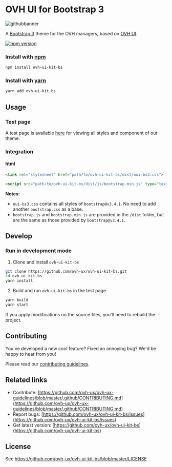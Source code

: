# OVH UI for Bootstrap 3

![githubbanner](https://user-images.githubusercontent.com/3379410/27423240-3f944bc4-5731-11e7-87bb-3ff603aff8a7.png)

A [Bootstrap 3](https://github.com/twbs/bootstrap) theme for the OVH managers, based on [OVH UI](https://github.com/ovh-ux/ovh-ui-kit).

[![npm version](https://badgen.net/npm/v/ovh-ui-kit-bs)](https://www.npmjs.com/package/ovh-ui-kit-bs)

### Install with [npm](https://www.npmjs.com/)

```bash
npm install ovh-ui-kit-bs
```

### Install with [yarn](https://yarnpkg.com)

```bash
yarn add ovh-ui-kit-bs
```

## Usage

### Test page

A test page is available [here](https://ovh-ux.github.io/ovh-ui-kit-bs/) for viewing all styles and component of our theme.

### Integration

#### html

```html
<link rel="stylesheet" href="path/to/ovh-ui-kit-bs/dist/oui-bs3.css">

<script src="path/to/ovh-ui-kit-bs/dist/js/bootstrap.min.js" type="text/javascript"></script>
```

**Notes**:

* `oui-bs3.css` contains all styles of `bootstrap@v3.4.1`. No need to add another `bootstrap.css` as a base.
* `bootstrap.js` and `bootstrap.min.js` are provided in the `/dist` folder, but are the same as those provided by `bootstrap@v3.4.1`.

## Develop

### Run in development mode

1. Clone and install `ovh-ui-kit-bs`

```bash
git clone https://github.com/ovh-ux/ovh-ui-kit-bs.git
cd ovh-ui-kit-bs
yarn install
```

2. Build and run `ovh-ui-kit-bs` in the test page

```bash
yarn build
yarn start
```

If you apply modifications on the source files, you'll need to rebuild the project.

## Contributing

You've developed a new cool feature? Fixed an annoying bug? We'd be happy
to hear from you!

Please read our [contributing guidelines](https://github.com/ovh-ux/ovh-ux-guidelines/blob/master/.github/CONTRIBUTING.md).

## Related links

 * Contribute: [https://github.com/ovh-ux/ovh-ux-guidelines/blob/master/.github/CONTRIBUTING.md](https://github.com/ovh-ux/ovh-ux-guidelines/blob/master/.github/CONTRIBUTING.md)
 * Report bugs: [https://github.com/ovh-ux/ovh-ui-kit-bs/issues](https://github.com/ovh-ux/ovh-ui-kit-bs/issues)
 * Get latest version: [https://github.com/ovh-ux/ovh-ui-kit-bs](https://github.com/ovh-ux/ovh-ui-kit-bs)

## License

See https://github.com/ovh-ux/ovh-ui-kit-bs/blob/master/LICENSE
